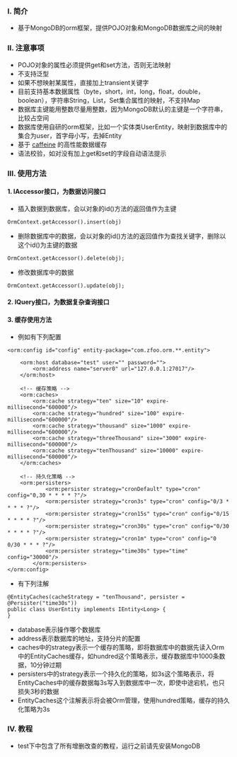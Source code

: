 ### Ⅰ. 简介

- 基于MongoDB的orm框架，提供POJO对象和MongoDB数据库之间的映射

### Ⅱ. 注意事项

- POJO对象的属性必须提供get和set方法，否则无法映射
- 不支持泛型
- 如果不想映射某属性，直接加上transient关键字
- 目前支持基本数据属性（byte，short，int，long，float，double，boolean），字符串String，List，Set集合属性的映射，不支持Map
- 数据库主键能用整数尽量用整数，因为MongoDB默认的主键是一个字符串，比较占空间
- 数据库使用自研的orm框架，比如一个实体类UserEntity，映射到数据库中的集合为user，首字母小写，去掉Entity
- 基于 [caffeine](https://github.com/ben-manes/caffeine) 的高性能数据缓存
- 语法校验，如对没有加上get和set的字段自动语法提示

### Ⅲ. 使用方法

#### 1. IAccessor接口，为数据访问接口

- 插入数据到数据库，会以对象的id()方法的返回值作为主键

```
OrmContext.getAccessor().insert(obj)
```

- 删除数据库中的数据，会以对象的id()方法的返回值作为查找关键字，删除以这个id()为主键的数据

```
OrmContext.getAccessor().delete(obj);
```

- 修改数据库中的数据

```
OrmContext.getAccessor().update(obj);
```

#### 2. IQuery接口，为数据复杂查询接口

#### 3. 缓存使用方法

- 例如有下列配置

```
<orm:config id="config" entity-package="com.zfoo.orm.**.entity">

    <orm:host database="test" user="" password="">
        <orm:address name="server0" url="127.0.0.1:27017"/>
    </orm:host>

    <!-- 缓存策略 -->
    <orm:caches>
        <orm:cache strategy="ten" size="10" expire-millisecond="600000"/>
        <orm:cache strategy="hundred" size="100" expire-millisecond="600000"/>
        <orm:cache strategy="thousand" size="1000" expire-millisecond="600000"/>
        <orm:cache strategy="threeThousand" size="3000" expire-millisecond="600000"/>
        <orm:cache strategy="tenThousand" size="10000" expire-millisecond="600000"/>
    </orm:caches>

    <!-- 持久化策略 -->
    <orm:persisters>
            <orm:persister strategy="cronDefault" type="cron" config="0,30 * * * * ?"/>
            <orm:persister strategy="cron3s" type="cron" config="0/3 * * * * ?"/>
            <orm:persister strategy="cron15s" type="cron" config="0/15 * * * * ?"/>
            <orm:persister strategy="cron30s" type="cron" config="0/30 * * * * ?"/>
            <orm:persister strategy="cron1m" type="cron" config="0 0/30 * * * ?"/>
            <orm:persister strategy="time30s" type="time" config="30000"/>
        </orm:persisters>
</orm:config>

```

- 有下列注解

```
@EntityCaches(cacheStrategy = "tenThousand", persister = @Persister("time30s"))
public class UserEntity implements IEntity<Long> {
}
```

- database表示操作哪个数据库
- address表示数据库的地址，支持分片的配置
- caches中的strategy表示一个缓存的策略，即将数据库中的数据先读入Orm中的EntityCaches缓存，如hundred这个策略表示，缓存数据库中1000条数据，10分钟过期
- persisters中的strategy表示一个持久化的策略，如3s这个策略表示，将EntityCaches中的缓存数据每3s写入到数据库中一次，即使中途宕机，也只损失3秒的数据
- EntityCaches这个注解表示将会被Orm管理，使用hundred策略，缓存的持久化策略为3s

### Ⅳ. 教程

- test下中包含了所有增删改查的教程，运行之前请先安装MongoDB